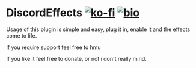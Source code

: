 # DiscordEffects [![ko-fi][kofi-badge]][kofi-link] [![bio][bio-badge]][bio-link]

Usage of this plugin is simple and easy, plug it in, enable it and the effects come to life.

If you require support feel free to hmu

If you like it feel free to donate, or not i don't really mind.

[kofi-badge]: https://img.shields.io/badge/Ko--Fi-3b5566
[kofi-link]: https://ko-fi.com/retronomicon_
[bio-badge]: https://img.shields.io/badge/Bio-e3256b
[bio-link]: https://e-z.bio/MSFR